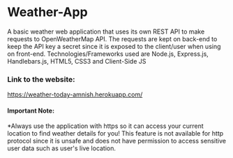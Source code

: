 # Weather-App
A basic weather web application that uses its own REST API to make requests to OpenWeatherMap API. The requests are kept on back-end to keep the API key a secret since it is exposed to the client/user when using on front-end. Technologies/Frameworks used are Node.js, Express.js, Handlebars.js, HTML5, CSS3 and Client-Side JS

### Link to the website:
https://weather-today-amnish.herokuapp.com/

#### Important Note: 
*Always use the application with https so it can access your current location to find weather details for you! This feature is not available for http protocol since it is unsafe and does not have permission to access sensitive user data such as user's live location.
